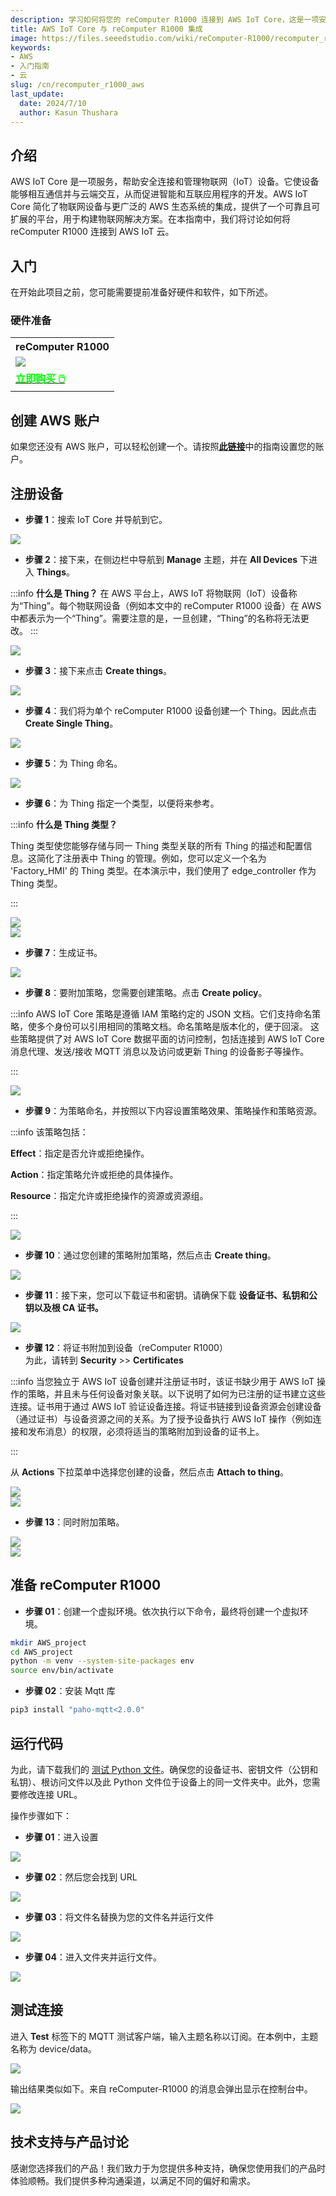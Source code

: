 ```yaml
---
description: 学习如何将您的 reComputer R1000 连接到 AWS IoT Core，这是一项安全连接和管理物联网设备的服务，支持设备与云之间的通信。本指南简化了物联网设备与 AWS 生态系统的集成，为构建智能应用程序提供了一个可扩展的平台。
title: AWS IoT Core 与 reComputer R1000 集成
image: https://files.seeedstudio.com/wiki/reComputer-R1000/recomputer_r_images/01.png
keywords:
- AWS
- 入门指南
- 云
slug: /cn/recomputer_r1000_aws
last_update:
  date: 2024/7/10
  author: Kasun Thushara
---
```


## 介绍

AWS IoT Core 是一项服务，帮助安全连接和管理物联网（IoT）设备。它使设备能够相互通信并与云端交互，从而促进智能和互联应用程序的开发。AWS IoT Core 简化了物联网设备与更广泛的 AWS 生态系统的集成，提供了一个可靠且可扩展的平台，用于构建物联网解决方案。在本指南中，我们将讨论如何将 reComputer R1000 连接到 AWS IoT 云。

## 入门

在开始此项目之前，您可能需要提前准备好硬件和软件，如下所述。

### 硬件准备

<div class="table-center">
	<table class="table-nobg">
    <tr class="table-trnobg">
      <th class="table-trnobg">reComputer R1000</th>
		</tr>
    <tr class="table-trnobg"></tr>
		<tr class="table-trnobg">
			<td class="table-trnobg"><div style={{textAlign:'center'}}><img src="https://files.seeedstudio.com/wiki/reComputer-R1000/recomputer_r_images/01.png" style={{width:300, height:'auto'}}/></div></td>
		</tr>
    <tr class="table-trnobg"></tr>
		<tr class="table-trnobg">
			<td class="table-trnobg"><div class="get_one_now_container" style={{textAlign: 'center'}}><a class="get_one_now_item" href="https://www.seeedstudio.com/reComputer-R1025-10-p-5895.html" target="_blank">
              <strong><span><font color={'FFFFFF'} size={"4"}> 立即购买 🖱️</font></span></strong>
          </a></div></td>
        </tr>
    </table>
    </div>

## 创建 AWS 账户

如果您还没有 AWS 账户，可以轻松创建一个。请按照[**此链接**](https://docs.aws.amazon.com/accounts/latest/reference/manage-acct-creating.html)中的指南设置您的账户。

## 注册设备

- **步骤 1**：搜索 IoT Core 并导航到它。

<div style={{textAlign:'center'}}><img src="https://files.seeedstudio.com/wiki/reComputer-R1000/AWS/searchbar.PNG" style={{width:800, height:'auto'}}/></div>

- **步骤 2**：接下来，在侧边栏中导航到 **Manage** 主题，并在 **All Devices** 下进入 **Things**。

:::info
**什么是 Thing？**
在 AWS 平台上，AWS IoT 将物联网（IoT）设备称为“Thing”。每个物联网设备（例如本文中的 reComputer R1000 设备）在 AWS 中都表示为一个“Thing”。需要注意的是，一旦创建，“Thing”的名称将无法更改。
:::

<div style={{textAlign:'center'}}><img src="https://files.seeedstudio.com/wiki/reComputer-R1000/AWS/thingsslidebar.PNG" style={{width:200, height:300}}/></div>

- **步骤 3**：接下来点击 **Create things**。

<div style={{textAlign:'center'}}><img src="https://files.seeedstudio.com/wiki/reComputer-R1000/AWS/createthings.PNG" style={{width:600, height:'auto'}}/></div>

- **步骤 4**：我们将为单个 reComputer R1000 设备创建一个 Thing。因此点击 **Create Single Thing**。

<div style={{textAlign:'center'}}><img src="https://files.seeedstudio.com/wiki/reComputer-R1000/AWS/createsinglething.PNG" style={{width:600, height:'auto'}}/></div>

- **步骤 5**：为 Thing 命名。

<div style={{textAlign:'center'}}><img src="https://files.seeedstudio.com/wiki/reComputer-R1000/AWS/thingname.PNG" style={{width:600, height:'auto'}}/></div>

- **步骤 6**：为 Thing 指定一个类型，以便将来参考。

:::info
**什么是 Thing 类型？**

Thing 类型使您能够存储与同一 Thing 类型关联的所有 Thing 的描述和配置信息。这简化了注册表中 Thing 的管理。例如，您可以定义一个名为 'Factory_HMI' 的 Thing 类型。在本演示中，我们使用了 edge_controller 作为 Thing 类型。

:::
<div style={{textAlign:'center'}}><img src="https://files.seeedstudio.com/wiki/reComputer-R1000/AWS/thingtype.PNG" style={{width:600, height:'auto'}}/></div>

<div style={{textAlign:'center'}}><img src="https://files.seeedstudio.com/wiki/reComputer-R1000/AWS/createthingtype.PNG" style={{width:400, height:400}}/></div>

- **步骤 7**：生成证书。

<div style={{textAlign:'center'}}><img src="https://files.seeedstudio.com/wiki/reComputer-R1000/AWS/configurecertificate.PNG" style={{width:600, height:'auto'}}/></div>

- **步骤 8**：要附加策略，您需要创建策略。点击 **Create policy**。

:::info
AWS IoT Core 策略是遵循 IAM 策略约定的 JSON 文档。它们支持命名策略，使多个身份可以引用相同的策略文档。命名策略是版本化的，便于回滚。
这些策略提供了对 AWS IoT Core 数据平面的访问控制，包括连接到 AWS IoT Core 消息代理、发送/接收 MQTT 消息以及访问或更新 Thing 的设备影子等操作。

:::

<div style={{textAlign:'center'}}><img src="https://files.seeedstudio.com/wiki/reComputer-R1000/AWS/createpolicy.png" style={{width:600, height:'auto'}}/></div>

- **步骤 9**：为策略命名，并按照以下内容设置策略效果、策略操作和策略资源。

:::info
该策略包括：

**Effect**：指定是否允许或拒绝操作。

**Action**：指定策略允许或拒绝的具体操作。

**Resource**：指定允许或拒绝操作的资源或资源组。

:::

<div style={{textAlign:'center'}}><img src="https://files.seeedstudio.com/wiki/reComputer-R1000/AWS/createapolicy.PNG" style={{width:600, height:'auto'}}/></div>

- **步骤 10**：通过您创建的策略附加策略，然后点击 **Create thing**。

<div style={{textAlign:'center'}}><img src="https://files.seeedstudio.com/wiki/reComputer-R1000/AWS/policycreatething.PNG" style={{width:600, height:'auto'}}/></div>

- **步骤 11**：接下来，您可以下载证书和密钥。请确保下载 **设备证书、私钥和公钥以及根 CA 证书。**

<div style={{textAlign:'center'}}><img src="https://files.seeedstudio.com/wiki/reComputer-R1000/AWS/certicates.PNG" style={{width:600, height:450}}/></div>

- **步骤 12**：将证书附加到设备（reComputer R1000）  
为此，请转到 **Security** >> **Certificates**

:::info
当您独立于 AWS IoT 设备创建并注册证书时，该证书缺少用于 AWS IoT 操作的策略，并且未与任何设备对象关联。以下说明了如何为已注册的证书建立这些连接。证书用于通过 AWS IoT 验证设备连接。将证书链接到设备资源会创建设备（通过证书）与设备资源之间的关系。为了授予设备执行 AWS IoT 操作（例如连接和发布消息）的权限，必须将适当的策略附加到设备的证书上。

:::

从 **Actions** 下拉菜单中选择您创建的设备，然后点击 **Attach to thing**。

<div style={{textAlign:'center'}}><img src="https://files.seeedstudio.com/wiki/reComputer-R1000/AWS/attach_policy1.png" style={{width:800, height:'auto'}}/></div>

<div style={{textAlign:'center'}}><img src="https://files.seeedstudio.com/wiki/reComputer-R1000/AWS/attach_thing.PNG" style={{width:600, height:'auto'}}/></div>

- **步骤 13**：同时附加策略。

<div style={{textAlign:'center'}}><img src="https://files.seeedstudio.com/wiki/reComputer-R1000/AWS/attach_policy2.png" style={{width:800, height:'auto'}}/></div>

<div style={{textAlign:'center'}}><img src="https://files.seeedstudio.com/wiki/reComputer-R1000/AWS/attach_policy.PNG" style={{width:600, height:'auto'}}/></div>

## 准备 reComputer R1000

- **步骤 01**：创建一个虚拟环境。依次执行以下命令，最终将创建一个虚拟环境。

```sh
mkdir AWS_project
cd AWS_project
python -m venv --system-site-packages env
source env/bin/activate
```

- **步骤 02**：安装 Mqtt 库

```sh
pip3 install "paho-mqtt<2.0.0"
```

## 运行代码

为此，请下载我们的 [测试 Python 文件](https://files.seeedstudio.com/wiki/reComputer-R1000/AWS/AWStest.py)。确保您的设备证书、密钥文件（公钥和私钥）、根访问文件以及此 Python 文件位于设备上的同一文件夹中。此外，您需要修改连接 URL。

操作步骤如下：

- **步骤 01**：进入设置  
<div style={{textAlign:'center'}}><img src="https://files.seeedstudio.com/wiki/reComputer-R1000/AWS/settings.PNG" style={{width:200, height:300}}/></div>

- **步骤 02**：然后您会找到 URL  
<div style={{textAlign:'center'}}><img src="https://files.seeedstudio.com/wiki/reComputer-R1000/AWS/weburl.PNG" style={{width:600, height:'auto'}}/></div>

- **步骤 03**：将文件名替换为您的文件名并运行文件  
<div style={{textAlign:'center'}}><img src="https://files.seeedstudio.com/wiki/reComputer-R1000/AWS/code.PNG" style={{width:600, height:'auto'}}/></div>

- **步骤 04**：进入文件夹并运行文件。  
<div style={{textAlign:'center'}}><img src="https://files.seeedstudio.com/wiki/reComputer-R1000/AWS/cmd.PNG" style={{width:600, height:'auto'}}/></div>

## 测试连接

进入 **Test** 标签下的 MQTT 测试客户端，输入主题名称以订阅。在本例中，主题名称为 device/data。

<div style={{textAlign:'center'}}><img src="https://files.seeedstudio.com/wiki/reComputer-R1000/AWS/mqtttest.PNG" style={{width:600, height:'auto'}}/></div>

输出结果类似如下。来自 reComputer-R1000 的消息会弹出显示在控制台中。

<div style={{textAlign:'center'}}><img src="https://files.seeedstudio.com/wiki/reComputer-R1000/AWS/seeedop.PNG" style={{width:600, height:'auto'}}/></div>

## 技术支持与产品讨论

感谢您选择我们的产品！我们致力于为您提供多种支持，确保您使用我们的产品时体验顺畅。我们提供多种沟通渠道，以满足不同的偏好和需求。

<div class="button_tech_support_container">
<a href="https://forum.seeedstudio.com/" class="button_forum"></a> 
<a href="https://www.seeedstudio.com/contacts" class="button_email"></a>
</div>

<div class="button_tech_support_container">
<a href="https://discord.gg/eWkprNDMU7" class="button_discord"></a> 
<a href="https://github.com/Seeed-Studio/wiki-documents/discussions/69" class="button_discussion"></a>
</div>